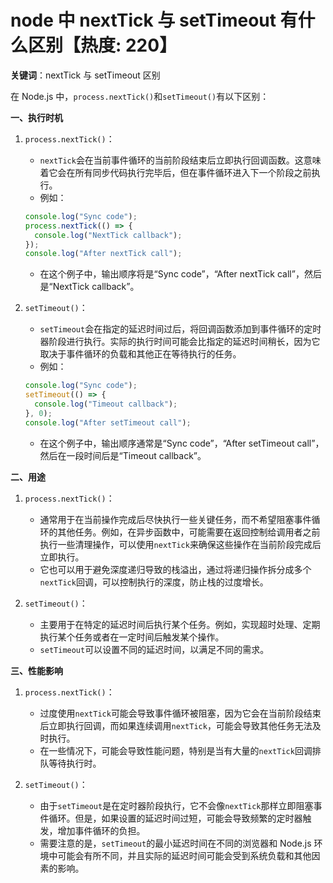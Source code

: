 # node 中 nextTick 与 setTimeout 有什么区别【热度: 220】

**关键词**：nextTick 与 setTimeout 区别

在 Node.js 中，`process.nextTick()`和`setTimeout()`有以下区别：

**一、执行时机**

1. `process.nextTick()`：

   - `nextTick`会在当前事件循环的当前阶段结束后立即执行回调函数。这意味着它会在所有同步代码执行完毕后，但在事件循环进入下一个阶段之前执行。
   - 例如：

   ```javascript
   console.log("Sync code");
   process.nextTick(() => {
     console.log("NextTick callback");
   });
   console.log("After nextTick call");
   ```

   - 在这个例子中，输出顺序将是“Sync code”，“After nextTick call”，然后是“NextTick callback”。

2. `setTimeout()`：
   - `setTimeout`会在指定的延迟时间过后，将回调函数添加到事件循环的定时器阶段进行执行。实际的执行时间可能会比指定的延迟时间稍长，因为它取决于事件循环的负载和其他正在等待执行的任务。
   - 例如：
   ```javascript
   console.log("Sync code");
   setTimeout(() => {
     console.log("Timeout callback");
   }, 0);
   console.log("After setTimeout call");
   ```
   - 在这个例子中，输出顺序通常是“Sync code”，“After setTimeout call”，然后在一段时间后是“Timeout callback”。

**二、用途**

1. `process.nextTick()`：

   - 通常用于在当前操作完成后尽快执行一些关键任务，而不希望阻塞事件循环的其他任务。例如，在异步函数中，可能需要在返回控制给调用者之前执行一些清理操作，可以使用`nextTick`来确保这些操作在当前阶段完成后立即执行。
   - 它也可以用于避免深度递归导致的栈溢出，通过将递归操作拆分成多个`nextTick`回调，可以控制执行的深度，防止栈的过度增长。

2. `setTimeout()`：
   - 主要用于在特定的延迟时间后执行某个任务。例如，实现超时处理、定期执行某个任务或者在一定时间后触发某个操作。
   - `setTimeout`可以设置不同的延迟时间，以满足不同的需求。

**三、性能影响**

1. `process.nextTick()`：

   - 过度使用`nextTick`可能会导致事件循环被阻塞，因为它会在当前阶段结束后立即执行回调，而如果连续调用`nextTick`，可能会导致其他任务无法及时执行。
   - 在一些情况下，可能会导致性能问题，特别是当有大量的`nextTick`回调排队等待执行时。

2. `setTimeout()`：
   - 由于`setTimeout`是在定时器阶段执行，它不会像`nextTick`那样立即阻塞事件循环。但是，如果设置的延迟时间过短，可能会导致频繁的定时器触发，增加事件循环的负担。
   - 需要注意的是，`setTimeout`的最小延迟时间在不同的浏览器和 Node.js 环境中可能会有所不同，并且实际的延迟时间可能会受到系统负载和其他因素的影响。